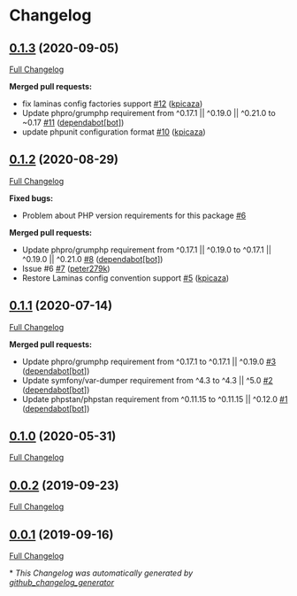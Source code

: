 # Changelog

## [0.1.3](https://github.com/antidot-framework/container/tree/0.1.3) (2020-09-05)

[Full Changelog](https://github.com/antidot-framework/container/compare/0.1.2...0.1.3)

**Merged pull requests:**

- fix laminas config factories support [\#12](https://github.com/antidot-framework/container/pull/12) ([kpicaza](https://github.com/kpicaza))
- Update phpro/grumphp requirement from ^0.17.1 || ^0.19.0 || ^0.21.0 to ~0.17 [\#11](https://github.com/antidot-framework/container/pull/11) ([dependabot[bot]](https://github.com/apps/dependabot))
- update phpunit configuration format [\#10](https://github.com/antidot-framework/container/pull/10) ([kpicaza](https://github.com/kpicaza))

## [0.1.2](https://github.com/antidot-framework/container/tree/0.1.2) (2020-08-29)

[Full Changelog](https://github.com/antidot-framework/container/compare/0.1.1...0.1.2)

**Fixed bugs:**

- Problem about PHP version requirements for this package [\#6](https://github.com/antidot-framework/container/issues/6)

**Merged pull requests:**

- Update phpro/grumphp requirement from ^0.17.1 || ^0.19.0 to ^0.17.1 || ^0.19.0 || ^0.21.0 [\#8](https://github.com/antidot-framework/container/pull/8) ([dependabot[bot]](https://github.com/apps/dependabot))
- Issue \#6 [\#7](https://github.com/antidot-framework/container/pull/7) ([peter279k](https://github.com/peter279k))
- Restore Laminas config convention support [\#5](https://github.com/antidot-framework/container/pull/5) ([kpicaza](https://github.com/kpicaza))

## [0.1.1](https://github.com/antidot-framework/container/tree/0.1.1) (2020-07-14)

[Full Changelog](https://github.com/antidot-framework/container/compare/0.1.0...0.1.1)

**Merged pull requests:**

- Update phpro/grumphp requirement from ^0.17.1 to ^0.17.1 || ^0.19.0 [\#3](https://github.com/antidot-framework/container/pull/3) ([dependabot[bot]](https://github.com/apps/dependabot))
- Update symfony/var-dumper requirement from ^4.3 to ^4.3 || ^5.0 [\#2](https://github.com/antidot-framework/container/pull/2) ([dependabot[bot]](https://github.com/apps/dependabot))
- Update phpstan/phpstan requirement from ^0.11.15 to ^0.11.15 || ^0.12.0 [\#1](https://github.com/antidot-framework/container/pull/1) ([dependabot[bot]](https://github.com/apps/dependabot))

## [0.1.0](https://github.com/antidot-framework/container/tree/0.1.0) (2020-05-31)

[Full Changelog](https://github.com/antidot-framework/container/compare/0.0.2...0.1.0)

## [0.0.2](https://github.com/antidot-framework/container/tree/0.0.2) (2019-09-23)

[Full Changelog](https://github.com/antidot-framework/container/compare/0.0.1...0.0.2)

## [0.0.1](https://github.com/antidot-framework/container/tree/0.0.1) (2019-09-16)

[Full Changelog](https://github.com/antidot-framework/container/compare/ad4c94535d2bebd644befedfb18d51bb70f21b27...0.0.1)



\* *This Changelog was automatically generated by [github_changelog_generator](https://github.com/github-changelog-generator/github-changelog-generator)*
